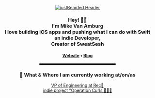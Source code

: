  <!-- Hi there! Feel free to make this your own but don't use my data -->
  
<div align="center">
  <a href="https://www.justbearded.com/"><img src="https://www.justbearded.com/assets/img/favicon.png" alt="justBearded Header"></a>

  <br>
  
<h3>Hey! 👋🤓<br>I'm Mike Van Amburg</br>I love building iOS apps and pushing what I can do with Swift <br>an indie Developer, <br>Creator of SweatSesh</h3>

<h4> <a href="https://www.justbearded.com/">Website</a> • <a href="https://www.justbearded.com/blog">Blog</a></h4>

<hr width="50%" style="height:5px;">


<h3>💼 What & Where I am currently working at/on/as</h3>

<p>
<a href="https://getrec.com">VP of Engineering at Rec💼</a><br>
<a href="#">indie project "Operation Curls 👨🏼‍💻</a><br>

</p>
</div>
